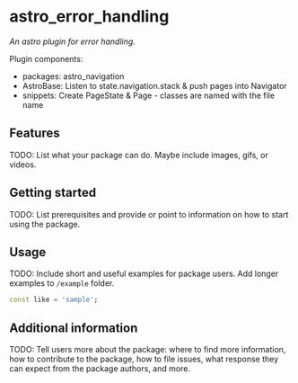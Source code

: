 # astro_error_handling

*An astro plugin for error handling.*

Plugin components:

- packages: astro_navigation
- AstroBase: Listen to state.navigation.stack & push pages into Navigator
- snippets: Create PageState & Page - classes are named with the file name

## Features

TODO: List what your package can do. Maybe include images, gifs, or videos.

## Getting started

TODO: List prerequisites and provide or point to information on how to
start using the package.

## Usage

TODO: Include short and useful examples for package users. Add longer examples
to `/example` folder.

```dart
const like = 'sample';
```

## Additional information

TODO: Tell users more about the package: where to find more information, how to
contribute to the package, how to file issues, what response they can expect
from the package authors, and more.
